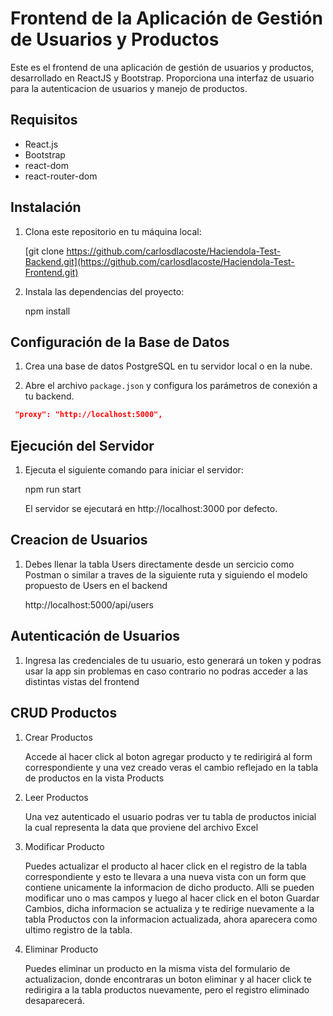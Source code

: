 # Frontend de la Aplicación de Gestión de Usuarios y Productos

Este es el frontend de una aplicación de gestión de usuarios y productos, desarrollado en ReactJS y Bootstrap. Proporciona una interfaz de usuario para la autenticacion de usuarios y manejo de productos.
## Requisitos

- React.js
- Bootstrap
- react-dom
- react-router-dom


## Instalación

1. Clona este repositorio en tu máquina local:

    [git clone https://github.com/carlosdlacoste/Haciendola-Test-Backend.git](https://github.com/carlosdlacoste/Haciendola-Test-Frontend.git)

2. Instala las dependencias del proyecto:

    npm install

## Configuración de la Base de Datos

1. Crea una base de datos PostgreSQL en tu servidor local o en la nube.

2. Abre el archivo `package.json` y configura los parámetros de conexión a tu backend.

```json
 "proxy": "http://localhost:5000",
 ```

## Ejecución del Servidor

1. Ejecuta el siguiente comando para iniciar el servidor:

    npm run start

    El servidor se ejecutará en http://localhost:3000 por defecto.

## Creacion de Usuarios
1. Debes llenar la tabla Users directamente desde un sercicio como Postman o similar a traves de la siguiente ruta y siguiendo el modelo propuesto de Users en el backend

    http://localhost:5000/api/users

## Autenticación de Usuarios

1. Ingresa las credenciales de tu usuario, esto generará un token y podras usar la app sin problemas en caso contrario no podras acceder a las distintas vistas del frontend

## CRUD Productos

1. Crear Productos

    Accede al hacer click al boton agregar producto y te redirigirá al form correspondiente y una vez creado veras el cambio reflejado en la tabla de productos en la vista Products

2. Leer Productos

    Una vez autenticado el usuario podras ver tu tabla de productos inicial la cual representa la data que proviene del archivo Excel

3. Modificar Producto

    Puedes actualizar el producto al hacer click en el registro de la tabla correspondiente y esto te llevara a una nueva vista con un form que contiene unicamente la informacion de dicho producto. Alli se pueden modificar uno o mas campos y luego al hacer click en el boton Guardar Cambios, dicha informacion se actualiza y te redirige nuevamente a la tabla Productos con la informacion actualizada, ahora aparecera como ultimo registro de la tabla.

4. Eliminar Producto

    Puedes eliminar un producto en la misma vista del formulario de actualizacion, donde encontraras un boton eliminar y al hacer click te redirigira a la tabla productos nuevamente, pero el registro eliminado desaparecerá.

